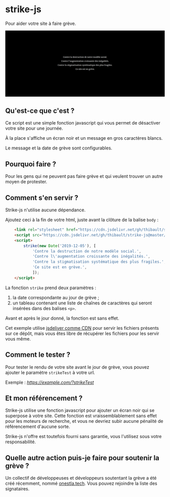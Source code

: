 # strike-js

Pour aider votre site à faire grève.

![Exemple de fonctionnement de strike-js](strike-js-demo.png)

## Qu'est-ce que c'est ?

Ce script est une simple fonction javascript qui vous permet de désactiver
votre site pour une journée.

À la place s'affiche un écran noir et un message en gros caractères blancs.

Le message et la date de grève sont configurables.


## Pourquoi faire ?

Pour les gens qui ne peuvent pas faire grève et qui veulent trouver un autre
moyen de protester.


## Comment s'en servir ?

Strike-js n'utilise aucune dépendance.

Ajoutez ceci à la fin de votre html, juste avant la clôture de la balise
`body` :

```html
    <link rel="stylesheet" href="https://cdn.jsdelivr.net/gh/thibault/strike-js@master/strike.css" type="text/css" charset="utf-8">
    <script src="https://cdn.jsdelivr.net/gh/thibault/strike-js@master/strike.js"></script>
    <script>
        strike(new Date('2019-12-05'), [
            'Contre la destruction de notre modèle social.',
            'Contre l\'augmentation croissante des inégalités.',
            'Contre la stigmatisation systématique des plus fragiles.',
            'Ce site est en grève.',
            ]);
    </script>
```

La fonction `strike` prend deux paramètres :

1. la date correspondante au jour de grève ;
2. un tableau contenant une liste de chaînes de caractères qui seront
   insérées dans des balises `<p>`.

Avant et après le jour donné, la fonction est sans effet.

Cet exemple utilise [jsdeliver comme CDN](https://www.jsdelivr.com/?docs=gh)
pour servir les fichiers présents sur ce dépôt, mais vous êtes libre de
récupérer les fichiers pour les servir vous même.


## Comment le tester ?

Pour tester le rendu de votre site avant le jour de grève, vous pouvez ajouter
le paramètre `strikeTest` à votre url.

Exemple : *https://example.com/?strikeTest*


## Et mon référencement ?

Strike-js utilise une fonction javascript pour ajouter un écran noir qui se
superpose à votre site. Cette fonction est vraissemblablement sans effet pour
les moteurs de recherche, et vous ne devriez subir aucune pénalité de
référencement d'aucune sorte.

Strike-js n'offre est toutefois fourni sans garantie, vous l'utilisez sous
votre responsabilité.

## Quelle autre action puis-je faire pour soutenir la grève ?

Un collectif de développeuses et développeurs soutentant la grève a été créé récemment, nommé [onestla.tech](https://onestla.tech/). Vous pouvez rejoindre la liste des signataires.
